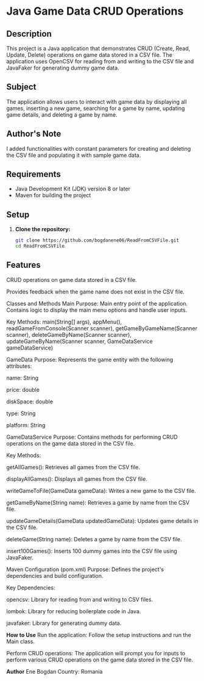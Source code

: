 # Java Game Data CRUD Operations

## Description
This project is a Java application that demonstrates CRUD (Create, Read, Update, Delete) operations on game data stored in a CSV file. The application uses OpenCSV for reading from and writing to the CSV file and JavaFaker for generating dummy game data.

## Subject
The application allows users to interact with game data by displaying all games, inserting a new game, searching for a game by name, updating game details, and deleting a game by name.

## Author's Note
I added functionalities with constant parameters for creating and deleting the CSV file and populating it with sample game data.

## Requirements
- Java Development Kit (JDK) version 8 or later
- Maven for building the project

## Setup
1. **Clone the repository:**
   ```sh
   git clone https://github.com/bogdanene06/ReadFromCSVFile.git
   cd ReadFromCSVFile
   
## Features
CRUD operations on game data stored in a CSV file.

Provides feedback when the game name does not exist in the CSV file.

Classes and Methods
Main
Purpose: Main entry point of the application. Contains logic to display the main menu options and handle user inputs.

Key Methods: main(String[] args), appMenu(), readGameFromConsole(Scanner scanner), getGameByGameName(Scanner scanner), deleteGameByName(Scanner scanner), updateGameByName(Scanner scanner, GameDataService gameDataService)

GameData
Purpose: Represents the game entity with the following attributes:

name: String

price: double

diskSpace: double

type: String

platform: String

GameDataService
Purpose: Contains methods for performing CRUD operations on the game data stored in the CSV file.

Key Methods:

getAllGames(): Retrieves all games from the CSV file.

displayAllGames(): Displays all games from the CSV file.

writeGameToFile(GameData gameData): Writes a new game to the CSV file.

getGameByName(String name): Retrieves a game by name from the CSV file.

updateGameDetails(GameData updatedGameData): Updates game details in the CSV file.

deleteGame(String name): Deletes a game by name from the CSV file.

insert100Games(): Inserts 100 dummy games into the CSV file using JavaFaker.

Maven Configuration (pom.xml)
Purpose: Defines the project's dependencies and build configuration.

Key Dependencies:

opencsv: Library for reading from and writing to CSV files.

lombok: Library for reducing boilerplate code in Java.

javafaker: Library for generating dummy data.

**How to Use**
Run the application: Follow the setup instructions and run the Main class.

Perform CRUD operations: The application will prompt you for inputs to perform various CRUD operations on the game data stored in the CSV file.

**Author**
Ene Bogdan Country: Romania
